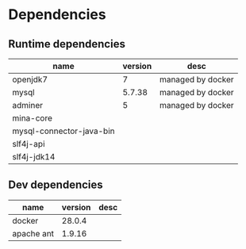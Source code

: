 # Dependencies

## Runtime dependencies
|name|version|desc|
|----|----|----|
|openjdk7|7|managed by docker|
|mysql|5.7.38|managed by docker|
|adminer|5|managed by docker|
|mina-core|||
|mysql-connector-java-bin|||
|slf4j-api|||
|slf4j-jdk14|||

## Dev dependencies
|name|version|desc|
|----|----|----|
|docker|28.0.4||
|apache ant|1.9.16||
